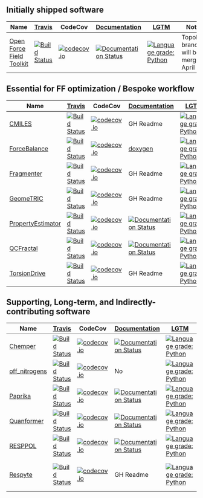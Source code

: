 ## Initially shipped software

|    Name                                           |[Travis](https://github.com/MolSSI/cookiecutter-cms#continuous-integration) |   CodeCov  | [Documentation](https://github.com/MolSSI/cookiecutter-cms#documentation)  |  [LGTM](https://github.com/MolSSI/cookiecutter-cms#static-code-analysis) | Notes |
|---------------------------------------------------|-------- |------------- |--------------- |----------- | -------|
| [Open Force Field Toolkit](https://github.com/openforcefield/openforcefield)   |  [![Build Status](https://travis-ci.org/openforcefield/openforcefield.svg?branch=master)](https://travis-ci.org/openforcefield/openforcefield) |  [![codecov.io](https://codecov.io/github/openforcefield/openforcefield/coverage.svg?branch=master)](https://codecov.io/github/openforcefield/openforcefield?branch=master)     |  [![Documentation Status](https://readthedocs.org/projects/open-forcefield-toolkit/badge/?version=latest)](https://open-forcefield-toolkit.readthedocs.io/en/latest/?badge=latest)    | [![Language grade: Python](https://img.shields.io/lgtm/grade/python/g/openforcefield/openforcefield.svg?logo=lgtm&logoWidth=18)](https://lgtm.com/projects/g/openforcefield/openforcefield/context:python)    | Topology branch will be merged April 1 |



## Essential for FF optimization / Bespoke workflow
|    Name                                           |[Travis](https://github.com/MolSSI/cookiecutter-cms#continuous-integration) |   CodeCov  | [Documentation](https://github.com/MolSSI/cookiecutter-cms#documentation)  |  [LGTM](https://github.com/MolSSI/cookiecutter-cms#static-code-analysis) | Notes |
|---------------------------------------------------|-------- |------------- |--------------- |----------- | -------|
| [CMILES](https://github.com/openforcefield/cmiles) | [![Build Status](https://travis-ci.org/openforcefield/cmiles.svg?branch=master)](https://travis-ci.org/openforcefield/cmiles) |  [![codecov.io](https://codecov.io/github/openforcefield/cmiles/coverage.svg?branch=master)](https://codecov.io/github/openforcefield/cmiles?branch=master) | GH Readme | [![Language grade: Python](https://img.shields.io/lgtm/grade/python/g/openforcefield/cmiles.svg?logo=lgtm&logoWidth=18)](https://lgtm.com/projects/g/openforcefield/cmiles/context:python) | |
| [ForceBalance](https://github.com/leeping/forcebalance)  |   [![Build Status](https://travis-ci.org/leeping/forcebalance.svg?branch=master)](https://travis-ci.org/leeping/forcebalance)      |     [![codecov.io](https://codecov.io/github/leeping/ForceBalance/coverage.svg?branch=master)](https://codecov.io/github/leeping/ForceBalance?branch=master)   | [doxygen](http://leeping.github.io/forcebalance/doc/html/index.html)  |[![Language grade: Python](https://img.shields.io/lgtm/grade/python/g/leeping/forcebalance.svg?logo=lgtm&logoWidth=18)](https://lgtm.com/projects/g/leeping/forcebalance/context:python)   |   | 
| [Fragmenter](https://github.com/openforcefield/fragmenter) | [![Build Status](https://travis-ci.org/openforcefield/fragmenter.svg?branch=master)](https://travis-ci.org/openforcefield/fragmenter) |  [![codecov.io](https://codecov.io/github/openforcefield/fragmenter/coverage.svg?branch=master)](https://codecov.io/github/openforcefield/fragmenter?branch=master) | GH Readme | [![Language grade: Python](https://img.shields.io/lgtm/grade/python/g/openforcefield/fragmenter.svg?logo=lgtm&logoWidth=18)](https://lgtm.com/projects/g/openforcefield/fragmenter/context:python) | |
| [GeomeTRIC](https://github.com/leeping/geomeTRIC/) | [![Build Status](https://travis-ci.org/leeping/geomeTRIC.svg?branch=master)](https://travis-ci.org/leeping/geomeTRIC) | [![codecov.io](https://codecov.io/github/leeping/geomeTRIC/coverage.svg?branch=master)](https://codecov.io/github/leeping/geomeTRIC?branch=master) | GH Readme | [![Language grade: Python](https://img.shields.io/lgtm/grade/python/g/leeping/geomeTRIC.svg?logo=lgtm&logoWidth=18)](https://lgtm.com/projects/g/leeping/geomeTRIC/context:python) |  | 
| [PropertyEstimator](https://github.com/openforcefield/propertyestimator) | [![Build Status](https://travis-ci.com/openforcefield/propertyestimator.svg?branch=master)](https://travis-ci.com/openforcefield/propertyestimator) |  [![codecov.io](https://codecov.io/github/openforcefield/propertyestimator/coverage.svg?branch=master)](https://codecov.io/github/openforcefield/propertyestimator?branch=master) |  [![Documentation Status](https://readthedocs.org/projects/qcfractal/badge/?version=latest)](https://property-estimator.readthedocs.io/en/latest/?badge=latest) | [![Language grade: Python](https://img.shields.io/lgtm/grade/python/g/openforcefield/propertyestimator.svg?logo=lgtm&logoWidth=18)](https://lgtm.com/projects/g/openforcefield/propertyestimator/context:python) | |
| [QCFractal](https://github.com/molssi/qcfractal) | [![Build Status](https://travis-ci.org/MolSSI/QCFractal.svg?branch=master)](https://travis-ci.org/MolSSI/QCFractal) | [![codecov.io](https://codecov.io/github/MolSSI/QCFractal/coverage.svg?branch=master)](https://codecov.io/github/MolSSI/QCFractal?branch=master) | [![Documentation Status](https://readthedocs.org/projects/qcfractal/badge/?version=latest)](https://qcfractal.readthedocs.io/en/latest/?badge=latest) | [![Language grade: Python](https://img.shields.io/lgtm/grade/python/g/MolSSI/QCFractal.svg?logo=lgtm&logoWidth=18)](https://lgtm.com/projects/g/MolSSI/QCFractal/context:python) | |
|[TorsionDrive](https://github.com/lpwgroup/torsiondrive/) | [![Build Status](https://travis-ci.org/lpwgroup/torsiondrive.svg?branch=master)](https://travis-ci.org/lpwgroup/torsiondrive)|  [![codecov.io](https://codecov.io/github/lpwgroup/torsiondrive/coverage.svg?branch=master)](https://codecov.io/github/lpwgroup/torsiondrive?branch=master) | GH Readme | [![Language grade: Python](https://img.shields.io/lgtm/grade/python/g/lpwgroup/TorsionDrive.svg?logo=lgtm&logoWidth=18)](https://lgtm.com/projects/g/lpwgroup/TorsionDrive/context:python) |  



## Supporting, Long-term, and Indirectly-contributing software
|    Name                                           |[Travis](https://github.com/MolSSI/cookiecutter-cms#continuous-integration) |   CodeCov  | [Documentation](https://github.com/MolSSI/cookiecutter-cms#documentation)  |  [LGTM](https://github.com/MolSSI/cookiecutter-cms#static-code-analysis) | Notes |
|---------------------------------------------------|-------- |------------- |--------------- |----------- | -------|
| [Chemper](https://github.com/MobleyLab/chemper/) | [![Build Status](https://travis-ci.org/MobleyLab/chemper.svg?branch=master)](https://travis-ci.org/MobleyLab/chemper) | [![codecov.io](https://codecov.io/github/MobleyLab/chemper/coverage.svg?branch=master)](https://codecov.io/github/MobleyLab/chemper?branch=master) | [![Documentation Status](https://readthedocs.org/projects/chemper/badge/?version=latest)](https://chemper.readthedocs.io/en/latest/?badge=latest) | [![Language grade: Python](https://img.shields.io/lgtm/grade/python/g/MobleyLab/chemper.svg?logo=lgtm&logoWidth=18)](https://lgtm.com/projects/g/MobleyLab/chemper/context:python) | |
| [off_nitrogens](https://github.com/MobleyLab/off_nitrogens) | [![Build Status](https://travis-ci.org/MobleyLab/off_nitrogens.svg?branch=master)](https://travis-ci.org/MobleyLab/off_nitrogens) | [![codecov.io](https://codecov.io/github/MobleyLab/off_nitrogens/coverage.svg?branch=master)](https://codecov.io/github/MobleyLab/off_nitrogens?branch=master)  | No | [![Language grade: Python](https://img.shields.io/lgtm/grade/python/g/MobleyLab/off_nitrogens.svg?logo=lgtm&logoWidth=18)](https://lgtm.com/projects/g/MobleyLab/off_nitrogens/context:python) | 
| [Paprika](https://github.com/slochower/pAPRika) | [![Build Status](https://travis-ci.org/slochower/pAPRika.svg?branch=master)](https://travis-ci.org/slochower/pAPRika) | [![codecov.io](https://codecov.io/github/slochower/pAPRika/coverage.svg?branch=master)](https://codecov.io/github/slochower/pAPRika?branch=master) | [![Documentation Status](https://readthedocs.org/projects/paprika/badge/?version=latest)](https://paprika.readthedocs.io/en/latest/?badge=latest) | [![Language grade: Python](https://img.shields.io/lgtm/grade/python/g/slochower/pAPRika.svg?logo=lgtm&logoWidth=18)](https://lgtm.com/projects/g/slochower/pAPRika/context:python) | |
| [Quanformer](https://github.com/MobleyLab/quanformer) | [![Build Status](https://travis-ci.org/MobleyLab/quanformer.svg?branch=master)](https://travis-ci.org/MobleyLab/quanformer) |  [![codecov.io](https://codecov.io/github/MobleyLab/quanformer/coverage.svg?branch=master)](https://codecov.io/github/MobleyLab/quanformer?branch=master) | [![Documentation Status](https://readthedocs.org/projects/quanformer/badge/?version=latest)](https://quanformer.readthedocs.io/en/latest/?badge=latest) | [![Language grade: Python](https://img.shields.io/lgtm/grade/python/g/MobleyLab/quanformer.svg?logo=lgtm&logoWidth=18)](https://lgtm.com/projects/g/MobleyLab/quanformer/context:python) | |
| [RESPPOL](https://github.com/MSchauperl/resppol) |  [![Build Status](https://travis-ci.com/MSchauperl/resppol.svg?branch=master)](https://travis-ci.com/MSchauperl/resppol) |  [![codecov.io](https://codecov.io/github/mschauperl/resppol/coverage.svg?branch=master)](https://codecov.io/github/mschauperl/resppol?branch=master) | [![Documentation Status](https://readthedocs.org/projects/resppol/badge/?version=latest)](https://resppol.readthedocs.io/en/latest/?badge=latest) | [![Language grade: Python](https://img.shields.io/lgtm/grade/python/g/mschauperl/resppol.svg?logo=lgtm&logoWidth=18)](https://lgtm.com/projects/g/mschauperl/resppol/context:python) | |
| [Respyte](https://github.com/lpwgroup/respyte) | [![Build Status](https://travis-ci.org/lpwgroup/respyte.svg?branch=master)](https://travis-ci.org/lpwgroup/respyte) | [![codecov.io](https://codecov.io/github/lpwgroup/respyte/coverage.svg?branch=master)](https://codecov.io/github/lpwgroup/respyte?branch=master)  | GH Readme | [![Language grade: Python](https://img.shields.io/lgtm/grade/python/g/lpwgroup/respyte.svg?logo=lgtm&logoWidth=18)](https://lgtm.com/projects/g/lpwgroup/respyte/context:python) | Need to connect GH badges |





